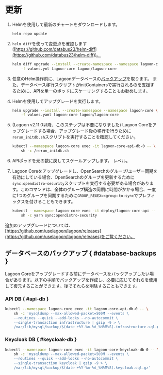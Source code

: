 # 更新

1. Helmを使用して最新のチャートをダウンロードします。

    ```bash title="最新のチャートをダウンロード"
    helm repo update
    ```

2. `helm diff`を使って変更点を確認します([https://github.com/databus23/helm-diff](https://github.com/databus23/helm-diff))。

    ```bash title="変更点を確認"
    helm diff upgrade --install --create-namespace --namespace lagoon-core \
        -f values.yml lagoon-core lagoon/lagoon-core
    ```

3. 任意のHelm操作前に、Lagoonデータベースの[バックアップ](#database-backups)を取ります。
   また、データベース移行スクリプトがinitContainersで実行されるのを支援するために、APIを単一のポッドにスケーリングすることもお勧めします。

4. Helmを使用してアップグレードを実行します。

    ```bash title="アップグレードを実行"
    helm upgrade --install --create-namespace --namespace lagoon-core \
        -f values.yaml lagoon-core lagoon/lagoon-core
    ```

5. (Lagoon v2.11.0以降、このステップは不要になりました)
    Lagoon Coreをアップグレードする場合、アップグレード後の移行を行うために`rerun_initdb.sh`スクリプトを実行することを確認してください。

    ```bash title="スクリプトを実行"
    kubectl --namespace lagoon-core exec -it lagoon-core-api-db-0 -- \
        sh -c /rerun_initdb.sh
    ```

6. APIポッドを元の数に戻してスケールアップします。 レベル。

7. Lagoon Coreをアップグレードし、OpenSearchのグループ/ユーザー同期を有効にしている場合、OpenSearchのグループを更新するために`sync:opendistro-security`スクリプトを実行する必要がある場合があります。このコマンドは、全体のグループ構造の同期に時間がかかる場合、一度に1つのグループを同期するために`GROUP_REGEX=<group-to-sync`でプレフィックスを付けることもできます。

    ```bash title="スクリプトの実行"
    kubectl --namespace lagoon-core exec -it deploy/lagoon-core-api -- \
        sh -c yarn sync:opendistro-security
    ```

追加のアップグレードについては、[https://github.com/uselagoon/lagoon/releases](https://github.com/uselagoon/lagoon/releases)をご覧ください。

## データベースのバックアップ { #database-backups }

Lagoon Coreをアップグレードする前にデータベースをバックアップしたい場合があります。以下の手順でバックアップを作成し、必要に応じてそれらを使用して復元することができます。後でそれらを削除することもできます。

### API DB { #api-db }

```bash title="API DBのバックアップ"
kubectl --namespace lagoon-core exec -it lagoon-core-api-db-0 -- \
    sh -c 'mysqldump --max-allowed-packet=500M --events \
    --routines --quick --add-locks --no-autocommit \
    --single-transaction infrastructure | gzip -9 > \
    /var/lib/mysql/backup/$(date +%Y-%m-%d_%H%M%S).infrastructure.sql.gz'
```

### Keycloak DB { #keycloak-db }

```bash title="Keycloak DBのバックアップ"
kubectl --namespace lagoon-core exec -it lagoon-core-keycloak-db-0 -- \
    sh -c 'mysqldump --max-allowed-packet=500M --events \
    --routines --quick --add-locks --no-autocommit \
    --single-transaction keycloak | gzip -9 > \
    /var/lib/mysql/backup/$(date +%Y-%m-%d_%H%M%S).keycloak.sql.gz'
```
